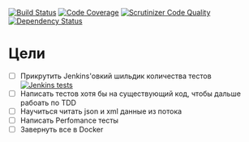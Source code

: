 [![Build Status](https://travis-ci.org/cmygeHm/DataWrench.svg?branch=master)](https://travis-ci.org/cmygeHm/DataWrench)
[![Code Coverage](https://scrutinizer-ci.com/g/cmygeHm/DataWrench/badges/coverage.png?b=master)](https://scrutinizer-ci.com/g/cmygeHm/DataWrench/?branch=master)
[![Scrutinizer Code Quality](https://scrutinizer-ci.com/g/cmygeHm/DataWrench/badges/quality-score.png?b=master)](https://scrutinizer-ci.com/g/cmygeHm/DataWrench/?branch=master)
[![Dependency Status](https://www.versioneye.com/user/projects/595ac6090fb24f005fc5e834/badge.svg?style=flat-square)](https://www.versioneye.com/user/projects/595ac6090fb24f005fc5e834)

# Цели
- [ ] Прикрутить Jenkins'овкий шильдик количества тестов [![Jenkins tests](https://img.shields.io/jenkins/t/https/jenkins.qa.ubuntu.com/view/Precise/view/All%20Precise/job/precise-desktop-amd64_default.svg)]()
- [ ] Написать тестов хотя бы на существующий код, чтобы дальше рабоать по TDD
- [ ] Научиться читать json и xml данные из потока
- [ ] Написать Perfomance тесты
- [ ] Завернуть все в Docker
